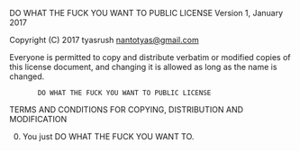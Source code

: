 DO WHAT THE FUCK YOU WANT TO PUBLIC LICENSE
                   Version 1, January 2017

Copyright (C) 2017 tyasrush <nantotyas@gmail.com>

Everyone is permitted to copy and distribute verbatim or modified
copies of this license document, and changing it is allowed as long
as the name is changed.

           DO WHAT THE FUCK YOU WANT TO PUBLIC LICENSE
  TERMS AND CONDITIONS FOR COPYING, DISTRIBUTION AND MODIFICATION

0. You just DO WHAT THE FUCK YOU WANT TO.